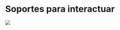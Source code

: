 # Soportes para interactuar

![](https://docs.google.com/drawings/d/18UPhGYN9HwJboq3_j4QI0eja8L3K2g74Yl5c695Gjiw/pub?w=1102&amp;h=794)